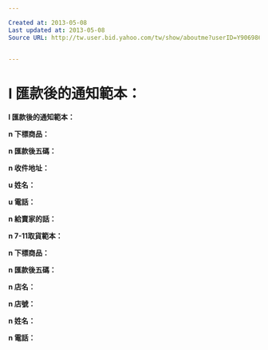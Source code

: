 ```yaml
---

Created at: 2013-05-08
Last updated at: 2013-05-08
Source URL: http://tw.user.bid.yahoo.com/tw/show/aboutme?userID=Y9069866943&u=%3AY9069866943


---
```


# l 匯款後的通知範本：


**l 匯款後的通知範本：**

**n 下標商品：**

**n 匯款後五碼：**

**n 收件地址：**

**u 姓名：**

**u 電話：**

**n 給賣家的話：**

**n 7-11取貨範本：**

**n 下標商品：**

**n 匯款後五碼：**

**n 店名：**

**n 店號：**

**n 姓名：**

**n 電話：**

